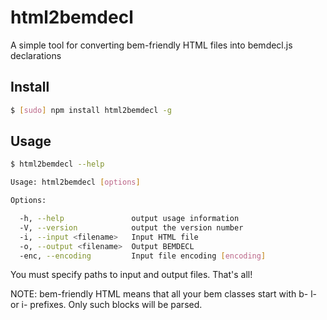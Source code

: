 # html2bemdecl

A simple tool for converting bem-friendly HTML files into bemdecl.js declarations

## Install

```bash
$ [sudo] npm install html2bemdecl -g
```

## Usage

```bash
$ html2bemdecl --help

Usage: html2bemdecl [options]

Options:

  -h, --help               output usage information
  -V, --version            output the version number
  -i, --input <filename>   Input HTML file
  -o, --output <filename>  Output BEMDECL
  -enc, --encoding         Input file encoding [encoding]

```

You must specify paths to input and output files. That's all!

NOTE: bem-friendly HTML means that all your bem classes start with b- l- or i- prefixes. Only such blocks will be parsed.